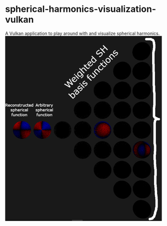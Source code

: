 # spherical-harmonics-visualization-vulkan
A Vulkan application to play around with and visualize spherical harmonics.
![Thumbnail](./thumbnail.png?raw=true "Example visualization")
